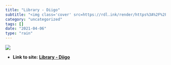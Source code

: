 ```yaml
---
title: "Library - Diigo"
subtitle: "<img class='cover' src=https://rdl.ink/render/https%3A%2F%2Fwww.diigo.com%2Fuser%2Fpitosalas>"
category: "uncategorized"
tags: []
date: "2021-04-06"
type: "rain"
---
```

<img class="cover" src=https://rdl.ink/render/https%3A%2F%2Fwww.diigo.com%2Fuser%2Fpitosalas>


* **Link to site:** **[Library - Diigo](https://www.diigo.com/user/pitosalas)**
